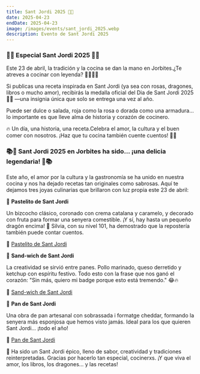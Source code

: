 ```yaml
---
title: Sant Jordi 2025 🌹🐉
date: 2025-04-23
endDate: 2025-04-23
image: /images/events/sant_jordi_2025.webp
description: Evento de Sant Jordi 2025
---
```


### 🐉🌹 Especial Sant Jordi 2025 🌹🐉

Este 23 de abril, la tradición y la cocina se dan la mano en Jorbites.¿Te atreves a cocinar con leyenda? 👩‍🍳📜✨

Si publicas una receta inspirada en Sant Jordi (ya sea con rosas, dragones, libros o mucho amor), recibirás la medalla oficial del Dia de Sant Jordi 2025 🏅🌹 —una insignia única que solo se entrega una vez al año.

Puede ser dulce o salada, roja como la rosa o dorada como una armadura… lo importante es que lleve alma de historia y corazón de cocinero.

🔥 Un día, una historia, una receta.Celebra el amor, la cultura y el buen comer con nosotros. ¡Haz que tu cocina también cuente cuentos! 📖🍴



### 📚🌹 Sant Jordi 2025 en Jorbites ha sido… ¡una delicia legendaria! 🌹📚

Este año, el amor por la cultura y la gastronomía se ha unido en nuestra cocina y nos ha dejado recetas tan originales como sabrosas. Aquí te dejamos tres joyas culinarias que brillaron con luz propia este 23 de abril:

 🍰 **Pastelito de Sant Jordi**

Un bizcocho clásico, coronado con crema catalana y caramelo, y decorado con fruta para formar una senyera comestible. ¡Y sí, hay hasta un pequeño dragón encima! 🐉
Silvia, con su nivel 101, ha demostrado que la repostería también puede contar cuentos.

📎 [Pastelito de Sant Jordi](https://jorbites.com/recipes/6807d08a8b0c828338a4a9af)

🥪 **Sand-wich de Sant Jordi**

La creatividad se sirvió entre panes. Pollo marinado, queso derretido y ketchup con espíritu festivo. Todo esto con la frase que nos ganó el corazón: "Sin más, quiero mi badge porque esto está tremendo." 😂🔥

📎 [Sand-wich de Sant Jordi](https://jorbites.com/recipes/680963445270fc7d4d945cb3)

🍞 **Pan de Sant Jordi**

Una obra de pan artesanal con sobrassada i formatge cheddar, formando la senyera más esponjosa que hemos visto jamás. Ideal para los que quieren Sant Jordi... ¡todo el año!

📎 [Pan de Sant Jordi](https://jorbites.com/recipes/680a5f9f2e97be6169665b13)

💚 Ha sido un Sant Jordi épico, lleno de sabor, creatividad y tradiciones reinterpretadas. Gracias por hacerlo tan especial, cocinerxs. ¡Y que viva el amor, los libros, los dragones… y las recetas!
